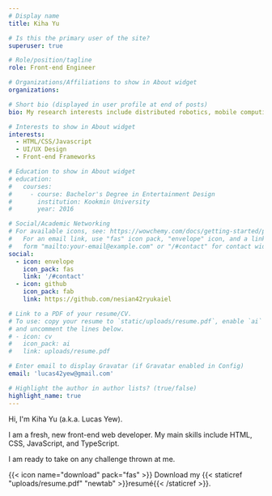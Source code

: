 ```yaml
---
# Display name
title: Kiha Yu

# Is this the primary user of the site?
superuser: true

# Role/position/tagline
role: Front-end Engineer

# Organizations/Affiliations to show in About widget
organizations:

# Short bio (displayed in user profile at end of posts)
bio: My research interests include distributed robotics, mobile computing and programmable matter.

# Interests to show in About widget
interests:
  - HTML/CSS/Javascript
  - UI/UX Design
  - Front-end Frameworks

# Education to show in About widget
# education:
#   courses:
#     - course: Bachelor's Degree in Entertainment Design
#       institution: Kookmin University
#       year: 2016

# Social/Academic Networking
# For available icons, see: https://wowchemy.com/docs/getting-started/page-builder/#icons
#   For an email link, use "fas" icon pack, "envelope" icon, and a link in the
#   form "mailto:your-email@example.com" or "/#contact" for contact widget.
social:
  - icon: envelope
    icon_pack: fas
    link: '/#contact'
  - icon: github
    icon_pack: fab
    link: https://github.com/nesian42ryukaiel

# Link to a PDF of your resume/CV.
# To use: copy your resume to `static/uploads/resume.pdf`, enable `ai` icons in `params.toml`,
# and uncomment the lines below.
# - icon: cv
#   icon_pack: ai
#   link: uploads/resume.pdf

# Enter email to display Gravatar (if Gravatar enabled in Config)
email: 'lucas42yew@gmail.com'

# Highlight the author in author lists? (true/false)
highlight_name: true
---
```


Hi, I'm Kiha Yu (a.k.a. Lucas Yew).

I am a fresh, new front-end web developer. My main skills include HTML, CSS, JavaScript, and TypeScript.

I am ready to take on any challenge thrown at me.

{{< icon name="download" pack="fas" >}} Download my {{< staticref "uploads/resume.pdf" "newtab" >}}resumé{{< /staticref >}}.
